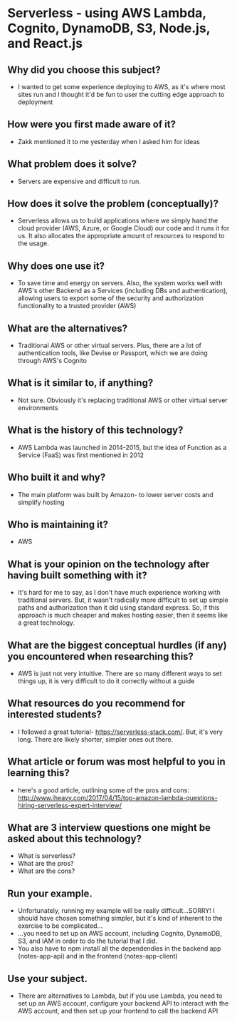 # Serverless - using AWS Lambda, Cognito, DynamoDB, S3, Node.js, and React.js #


## Why did you choose this subject? ##
- I wanted to get some experience deploying to AWS, as it's where most sites run and I thought it'd be fun to user the cutting edge approach to deployment

## How were you first made aware of it? ##
- Zakk mentioned it to me yesterday when I asked him for ideas

## What problem does it solve? ##
- Servers are expensive and difficult to run.  

## How does it solve the problem (conceptually)? ##
- Serverless allows us to build applications where we simply hand the cloud provider (AWS, Azure, or Google Cloud) our code and it runs it for us. It also allocates the appropriate amount of resources to respond to the usage.

## Why does one use it? ##
- To save time and energy on servers.  Also, the system works well with AWS's other Backend as a Services (including DBs and authentication), allowing users to export some of the security and authorization functionality to a trusted provider (AWS)

## What are the alternatives? ##
- Traditional AWS or other virtual servers.  Plus, there are a lot of authentication tools, like Devise or Passport, which we are doing through AWS's Cognito

## What is it similar to, if anything? ##
- Not sure.  Obviously it's replacing traditional AWS or other virtual server environments

## What is the history of this technology? ##
- AWS Lambda was launched in 2014-2015, but the idea of Function as a Service (FaaS) was first mentioned in 2012

## Who built it and why? ##
- The main platform was built by Amazon- to lower server costs and simplify hosting

## Who is maintaining it? ##
- AWS

## What is your opinion on the technology after having built something with it? ##
- It's hard for me to say, as I don't have much experience working with traditional servers.  But, it wasn't radically more difficult to set up simple paths and authorization than it did using standard express.  So, if this approach is much cheaper and makes hosting easier, then it seems like a great technology.

## What are the biggest conceptual hurdles (if any) you encountered when researching this? ##
- AWS is just not very intuitive.  There are so many different ways to set things up, it is very difficult to do it correctly without a guide

## What resources do you recommend for interested students? ##
- I followed a great tutorial- https://serverless-stack.com/.  But, it's very long.  There are likely shorter, simpler ones out there.

## What article or forum was most helpful to you in learning this? ##
- here's a good article, outlining some of the pros and cons: http://www.iheavy.com/2017/04/15/top-amazon-lambda-questions-hiring-serverless-expert-interview/

## What are 3 interview questions one might be asked about this technology? ##
- What is serverless?
- What are the pros?
- What are the cons?

## Run your example. ##
- Unfortunately, running my example will be really difficult...SORRY!  I should have chosen something simpler, but it's kind of inherent to the exercise to be complicated...
- ...you need to set up an AWS account, including Cognito, DynamoDB, S3, and IAM in order to do the tutorial that I did.
- You also have to npm install all the dependendies in the backend app (notes-app-api) and in the frontend (notes-app-client)

## Use your subject. ##
- There are alternatives to Lambda, but if you use Lambda, you need to set up an AWS account, configure your backend API to interact with the AWS account, and then set up your frontend to call the backend API
